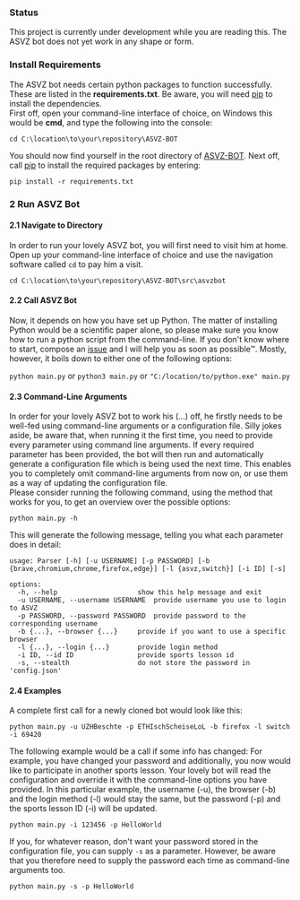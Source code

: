### Status
This project is currently under development while you are reading this. The ASVZ bot does not yet work in any shape or form.

### Install Requirements
The ASVZ bot needs certain python packages to function successfully. These are listed in the **requirements.txt**. Be aware, you will need [pip](https://pip.pypa.io/en/stable/installation/) to install the dependencies.\
First off, open your command-line interface of choice, on Windows this would be **cmd**, and type the following into the console:

`cd C:\location\to\your\repository\ASVZ-BOT`

You should now find yourself in the root directory of [ASVZ-BOT](https://github.com/Perytron/ASVZ-BOT). Next off, call [pip](https://pip.pypa.io/en/stable/installation/) to install the required packages by entering:

`pip install -r requirements.txt`

### 2 Run ASVZ Bot
#### 2.1 Navigate to Directory
In order to run your lovely ASVZ bot, you will first need to visit him at home. Open up your command-line interface of choice and use the navigation software called `cd` to pay him a visit.

`cd C:\location\to\your\repository\ASVZ-BOT\src\asvzbot`

#### 2.2 Call ASVZ Bot
Now, it depends on how you have set up Python. The matter of installing Python would be a scientific paper alone, so please make sure you know how to run a python script from the command-line. If you don't know where to start, compose an [issue](https://github.com/Perytron/ASVZ-BOT/issues) and I will help you as soon as possible™. Mostly, however, it boils down to either one of the following options:

`python main.py` or `python3 main.py` or `"C:/location/to/python.exe" main.py`

#### 2.3 Command-Line Arguments
In order for your lovely ASVZ bot to work his (...) off, he firstly needs to be well-fed using command-line arguments or a configuration file. Silly jokes aside, be aware that, when running it the first time, you need to provide every parameter using command line arguments. If every required parameter has been provided, the bot will then run and automatically generate a configuration file which is being used the next time. This enables you to completely omit command-line arguments from now on, or use them as a way of updating the configuration file.\
Please consider running the following command, using the method that works for you, to get an overview over the possible options:

`python main.py -h`

This will generate the following message, telling you what each parameter does in detail:

```
usage: Parser [-h] [-u USERNAME] [-p PASSWORD] [-b {brave,chromium,chrome,firefox,edge}] [-l {asvz,switch}] [-i ID] [-s]

options:
  -h, --help            		show this help message and exit
  -u USERNAME, --username USERNAME	provide username you use to login to ASVZ
  -p PASSWORD, --password PASSWORD	provide password to the corresponding username
  -b {...}, --browser {...}		provide if you want to use a specific browser
  -l {...}, --login {...}		provide login method
  -i ID, --id ID        		provide sports lesson id
  -s, --stealth         		do not store the password in 'config.json'
```
#### 2.4 Examples
A complete first call for a newly cloned bot would look like this:

`python main.py -u UZHBeschte -p ETHIschScheiseLoL -b firefox -l switch -i 69420`

The following example would be a call if some info has changed: For example, you have changed your password and additionally, you now would like to participate in another sports lesson. Your lovely bot will read the configuration and override it with the command-line options you have provided. In this particular example, the username (-u), the browser (-b) and the login method (-l) would stay the same, but the password (-p) and the sports lesson ID (-i) will be updated.

`python main.py -i 123456 -p HelloWorld`

If you, for whatever reason, don't want your password stored in the configuration file, you can supply `-s` as a parameter. However, be aware that you therefore need to supply the password each time as command-line arguments too.

`python main.py -s -p HelloWorld`